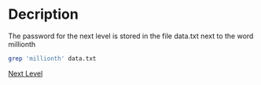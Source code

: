 # Decription
The password for the next level is stored in the file data.txt next to the word millionth

```bash
grep 'millionth' data.txt
```

[Next Level](level_08.md)
